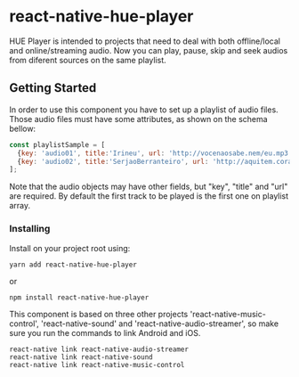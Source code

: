 # react-native-hue-player

HUE Player is intended to projects that need to deal with both offline/local and online/streaming audio.
Now you can play, pause, skip and seek audios from diferent sources on the same playlist.

## Getting Started

In order to use this component you have to set up a playlist of audio files. Those audio files must have some attributes, as shown on the schema bellow: 

```js
const playlistSample = [
  {key: 'audio01', title:'Irineu', url: 'http://vocenaosabe.nem/eu.mp3'}, 
  {key: 'audio02', title:'SerjaoBerranteiro', url: 'http://aquitem.corage', path: 'matadorDeOnca.mp3'}
];
```
Note that the audio objects may have other fields, but "key", "title" and "url" are required.
By default the first track to be played is the first one on playlist array.

### Installing

Install on your project root using:

```shell
yarn add react-native-hue-player
```
or

```shell
npm install react-native-hue-player
```

This component is based on three other projects 'react-native-music-control', 'react-native-sound' and 'react-native-audio-streamer', so make sure you run the commands to link Android and iOS.

```
react-native link react-native-audio-streamer
react-native link react-native-sound
react-native link react-native-music-control

```

